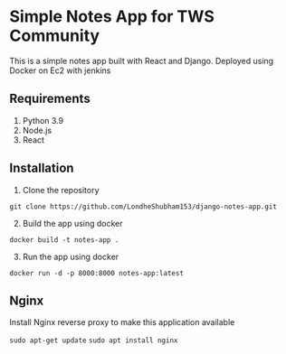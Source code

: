 # Simple Notes App for TWS Community
This is a simple notes app built with React and Django.
Deployed using Docker on Ec2 with jenkins

## Requirements
1. Python 3.9
2. Node.js
3. React

## Installation
1. Clone the repository
```
git clone https://github.com/LondheShubham153/django-notes-app.git
```

2. Build the app using docker
```
docker build -t notes-app .
```

3. Run the app using docker
```
docker run -d -p 8000:8000 notes-app:latest
```

## Nginx

Install Nginx reverse proxy to make this application available

`sudo apt-get update`
`sudo apt install nginx`
